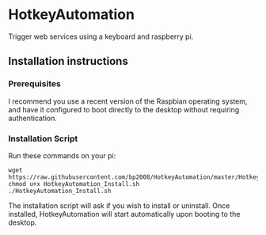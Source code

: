 # HotkeyAutomation
Trigger web services using a keyboard and raspberry pi.

## Installation instructions

### Prerequisites

I recommend you use a recent version of the Raspbian operating system, and have it configured to boot directly to the desktop without requiring authentication.

### Installation Script

Run these commands on your pi:

```
wget https://raw.githubusercontent.com/bp2008/HotkeyAutomation/master/HotkeyAutomation/HotkeyAutomation_Install.sh
chmod u+x HotkeyAutomation_Install.sh
./HotkeyAutomation_Install.sh
```

The installation script will ask if you wish to install or uninstall.  Once installed, HotkeyAutomation will start automatically upon booting to the desktop.
